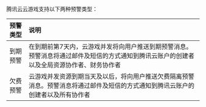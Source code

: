 腾讯云云游戏支持以下两种预警类型：

| 预警类型 | 说明                                                         |
| :------- | :----------------------------------------------------------- |
| 到期预警 | 在到期前第7天内，云游戏并发将向用户推送到期预警消息。预警消息将通过邮件及短信的方式通知到腾讯云账户的创建者以及全局资源协作者、财务协作者 |
| 欠费预警 | 云游戏并发资源到期当天及以后，将向用户推送欠费隔离预警消息。预警消息将通过邮件及短信的方式通知到腾讯云账户的创建者以及所有协作者 |
